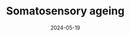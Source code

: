 ---
title: "Somatosensory ageing"
collection: teaching
type: "Lecture"
permalink: /teaching/2024-teaching-5
venue: "Cutting-Edge Cognitive Neuroscience, Guangzhou Medical University"
date: 2024-05-19
location: "Virtual"
---